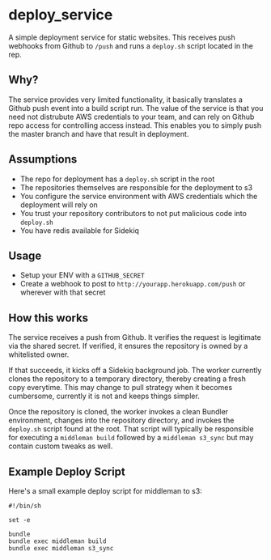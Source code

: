 # deploy_service
A simple deployment service for static websites.  This receives push webhooks from Github to
`/push` and runs a `deploy.sh` script located in the rep.

## Why?

The service provides very limited functionality, it basically translates a Github push event
into a build script run.  The value of the service is that you need not distrubute AWS credentials
to your team, and can rely on Github repo access for controlling access instead.  This enables you
to simply push the master branch and have that result in deployment.

## Assumptions

* The repo for deployment has a `deploy.sh` script in the root
* The repositories themselves are responsible for the deployment to s3
* You configure the service environment with AWS credentials which the deployment will rely on
* You trust your repository contributors to not put malicious code into `deploy.sh`
* You have redis available for Sidekiq

## Usage

* Setup your ENV with a `GITHUB_SECRET`
* Create a webhook to post to `http://yourapp.herokuapp.com/push` or wherever with that secret

## How this works

The service receives a push from Github.  It verifies the request is legitimate via the shared
secret.  If verified, it ensures the repository is owned by a whitelisted owner.

If that succeeds, it kicks off a Sidekiq background job.  The worker currently clones the
repository to a temporary directory, thereby creating a fresh copy everytime.  This may change to
pull strategy when it becomes cumbersome, currently it is not and keeps things simpler.

Once the repository is cloned, the worker invokes a clean Bundler environment, changes into the
repository directory, and invokes the `deploy.sh` script found at the root.  That script will
typically be responsible for executing a `middleman build` followed by a `middleman s3_sync`
but may contain custom tweaks as well.

## Example Deploy Script

Here's a small example deploy script for middleman to s3:

```shell
#!/bin/sh

set -e

bundle
bundle exec middleman build
bundle exec middleman s3_sync
```
